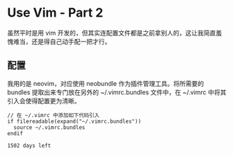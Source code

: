 # Use Vim - Part 2
虽然平时是用 vim 开发的，但其实连配置文件都是之前拿别人的，这让我简直羞愧难当，还是得自己动手配一把才行。

## 配置
我用的是 neovim，对应使用 neobundle 作为插件管理工具。将所需要的 bundles 提取出来专门放在另外的 ~/.vimrc.bundles 文件中，在 ~/.vimrc 中将其引入会使得配置更为清晰。

```
// 在 ~/.vimrc 中添加如下代码引入
if filereadable(expand("~/.vimrc.bundles"))
  source ~/.vimrc.bundles
endif
```


`1502 days left`


